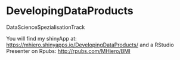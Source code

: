 DevelopingDataProducts
======================

DataScienceSpezialisationTrack

You will find my shinyApp at:
https://mhiero.shinyapps.io/DevelopingDataProducts/
and a RStudio Presenter on Rpubs:
http://rpubs.com/MHiero/BMI
